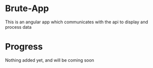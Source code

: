 # Brute-App

This is an angular app which communicates with the api to display and process data

# Progress

Nothing added yet, and will be coming soon